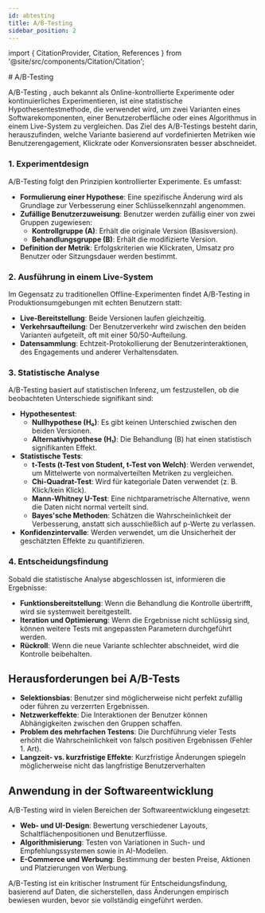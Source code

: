 ```yaml
---
id: abtesting
title: A/B-Testing
sidebar_position: 2
---
```

import { CitationProvider, Citation, References } from '@site/src/components/Citation/Citation';

<CitationProvider>
# A/B-Testing

A/B-Testing <Citation id="abtesting" />, auch bekannt als Online-kontrollierte Experimente oder kontinuierliches Experimentieren, ist eine statistische Hypothesentestmethode, die verwendet wird, um zwei Varianten eines Softwarekomponenten, einer Benutzeroberfläche oder eines Algorithmus in einem Live-System zu vergleichen. Das Ziel des A/B-Testings besteht darin, herauszufinden, welche Variante basierend auf vordefinierten Metriken wie Benutzerengagement, Klickrate oder Konversionsraten besser abschneidet.

### **1. Experimentdesign**
A/B-Testing folgt den Prinzipien kontrollierter Experimente. Es umfasst:
- **Formulierung einer Hypothese**: Eine spezifische Änderung wird als Grundlage zur Verbesserung einer Schlüsselkennzahl angenommen.
- **Zufällige Benutzerzuweisung**: Benutzer werden zufällig einer von zwei Gruppen zugewiesen:
  - **Kontrollgruppe (A)**: Erhält die originale Version (Basisversion).
  - **Behandlungsgruppe (B)**: Erhält die modifizierte Version.
- **Definition der Metrik**: Erfolgskriterien wie Klickraten, Umsatz pro Benutzer oder Sitzungsdauer werden bestimmt.

### **2. Ausführung in einem Live-System**
Im Gegensatz zu traditionellen Offline-Experimenten findet A/B-Testing in Produktionsumgebungen mit echten Benutzern statt:
- **Live-Bereitstellung**: Beide Versionen laufen gleichzeitig.
- **Verkehrsaufteilung**: Der Benutzerverkehr wird zwischen den beiden Varianten aufgeteilt, oft mit einer 50/50-Aufteilung.
- **Datensammlung**: Echtzeit-Protokollierung der Benutzerinteraktionen, des Engagements und anderer Verhaltensdaten.

### **3. Statistische Analyse**
A/B-Testing basiert auf statistischen Inferenz, um festzustellen, ob die beobachteten Unterschiede signifikant sind:
- **Hypothesentest**:
  - **Nullhypothese (H₀)**: Es gibt keinen Unterschied zwischen den beiden Versionen.
  - **Alternativhypothese (H₁)**: Die Behandlung (B) hat einen statistisch signifikanten Effekt.
- **Statistische Tests**:
  - **t-Tests (t-Test von Student, t-Test von Welch)**: Werden verwendet, um Mittelwerte von normalverteilten Metriken zu vergleichen.
  - **Chi-Quadrat-Test**: Wird für kategoriale Daten verwendet (z. B. Klick/kein Klick).
  - **Mann-Whitney U-Test**: Eine nichtparametrische Alternative, wenn die Daten nicht normal verteilt sind.
  - **Bayes'sche Methoden**: Schätzen die Wahrscheinlichkeit der Verbesserung, anstatt sich ausschließlich auf p-Werte zu verlassen.
- **Konfidenzintervalle**: Werden verwendet, um die Unsicherheit der geschätzten Effekte zu quantifizieren.

### **4. Entscheidungsfindung**
Sobald die statistische Analyse abgeschlossen ist, informieren die Ergebnisse:
- **Funktionsbereitstellung**: Wenn die Behandlung die Kontrolle übertrifft, wird sie systemweit bereitgestellt.
- **Iteration und Optimierung**: Wenn die Ergebnisse nicht schlüssig sind, können weitere Tests mit angepassten Parametern durchgeführt werden.
- **Rückroll**: Wenn die neue Variante schlechter abschneidet, wird die Kontrolle beibehalten.

## **Herausforderungen bei A/B-Tests**
- **Selektionsbias**: Benutzer sind möglicherweise nicht perfekt zufällig oder führen zu verzerrten Ergebnissen.
- **Netzwerkeffekte**: Die Interaktionen der Benutzer können Abhängigkeiten zwischen den Gruppen schaffen.
- **Problem des mehrfachen Testens**: Die Durchführung vieler Tests erhöht die Wahrscheinlichkeit von falsch positiven Ergebnissen (Fehler 1. Art).
- **Langzeit- vs. kurzfristige Effekte**: Kurzfristige Änderungen spiegeln möglicherweise nicht das langfristige Benutzerverhalten

## **Anwendung in der Softwareentwicklung**
A/B-Testing wird in vielen Bereichen der Softwareentwicklung eingesetzt:
- **Web- und UI-Design**: Bewertung verschiedener Layouts, Schaltflächenpositionen und Benutzerflüsse.
- **Algorithmisierung**: Testen von Variationen in Such- und Empfehlungssystemen sowie in AI-Modellen.
- **E-Commerce und Werbung**: Bestimmung der besten Preise, Aktionen und Platzierungen von Werbung.

A/B-Testing ist ein kritischer Instrument für Entscheidungsfindung, basierend auf Daten, die sicherstellen, dass Änderungen empirisch bewiesen wurden, bevor sie vollständig eingeführt werden.

<References />
</CitationProvider>